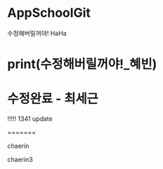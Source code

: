 # AppSchoolGit

수정해버릴꺼야!
HaHa

print(수정해버릴꺼야!_혜빈)
=======
수정완료 - 최세근
=======
!!!!!
1341 update

=======

chaerin

chaerin3
